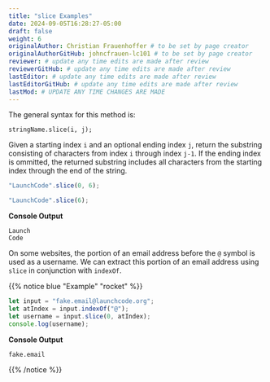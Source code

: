 ```yaml
---
title: "slice Examples"
date: 2024-09-05T16:28:27-05:00
draft: false
weight: 6
originalAuthor: Christian Frauenhoffer # to be set by page creator
originalAuthorGitHub: johncfrauen-lc101 # to be set by page creator
reviewer: # update any time edits are made after review
reviewerGitHub: # update any time edits are made after review
lastEditor: # update any time edits are made after review
lastEditorGitHub: # update any time edits are made after review
lastMod: # UPDATE ANY TIME CHANGES ARE MADE
---
```



The general syntax for this method is:

```console
stringName.slice(i, j);
```

Given a starting index `i` and an optional ending index `j`, return the substring consisting of characters from index `i` through index `j-1`. If the ending index is ommitted, the returned substring includes all characters from the starting index through the end of the string.

```js {linenos=table}
"LaunchCode".slice(0, 6);

"LaunchCode".slice(6);
```

**Console Output**

```console
Launch
Code
```

On some websites, the portion of an email address before the `@` symbol is used as a username. We can extract this portion of an email address using `slice` in conjunction with `indexOf`.


{{% notice blue "Example" "rocket" %}}
```js {linenos=table}
let input = "fake.email@launchcode.org";
let atIndex = input.indexOf("@");
let username = input.slice(0, atIndex);
console.log(username);
```

**Console Output**

```console
fake.email
```

{{% /notice %}}